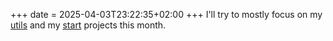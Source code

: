 +++
date = 2025-04-03T23:22:35+02:00
+++
I'll try to mostly focus on my [utils](https://www.github.com/matkv/utils) and my [start](https://github.com/matkv/start) projects this month.